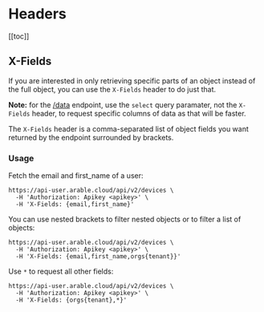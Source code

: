 # Headers

[[toc]]


## X-Fields
If you are interested in only retrieving specific parts of an object instead of the full object, you can use the `X-Fields` header to do just that.

**Note:** for the [/data](#tag/data) endpoint, use the `select` query paramater, not the `X-Fields` header, to request specific columns of data as that will be faster.

The `X-Fields` header is a comma-separated list of object fields you want returned by the endpoint surrounded by brackets.

### Usage

Fetch the email and first_name of a user:
```
https://api-user.arable.cloud/api/v2/devices \
  -H 'Authorization: Apikey <apikey>' \
  -H 'X-Fields: {email,first_name}'
```

You can use nested brackets to filter nested objects or to filter a list of objects:
```
https://api-user.arable.cloud/api/v2/devices \
  -H 'Authorization: Apikey <apikey>' \
  -H 'X-Fields: {email,first_name,orgs{tenant}}'
```

Use `*` to request all other fields:
```
https://api-user.arable.cloud/api/v2/devices \
  -H 'Authorization: Apikey <apikey>' \
  -H 'X-Fields: {orgs{tenant},*}'
```
